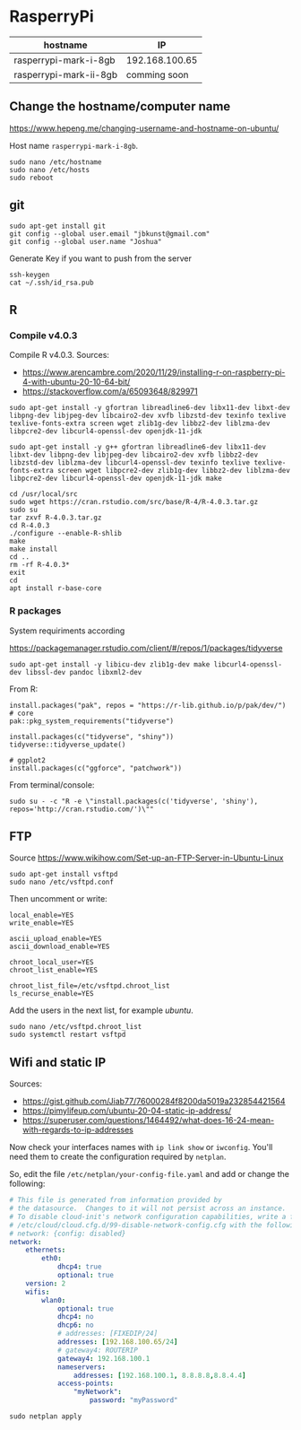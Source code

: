 # RasperryPi


| hostname               | IP             |
|------------------------|----------------|
| rasperrypi-mark-i-8gb  | 192.168.100.65 |
| rasperrypi-mark-ii-8gb | comming soon   |

## Change the hostname/computer name

https://www.hepeng.me/changing-username-and-hostname-on-ubuntu/

Host name `rasperrypi-mark-i-8gb`.

```
sudo nano /etc/hostname
sudo nano /etc/hosts
sudo reboot
```

## git

```
sudo apt-get install git
git config --global user.email "jbkunst@gmail.com"
git config --global user.name "Joshua"
```
Generate Key if you want to push from the server
```
ssh-keygen
cat ~/.ssh/id_rsa.pub
```

## R

### Compile  v4.0.3
Compile R v4.0.3. Sources:

- https://www.arencambre.com/2020/11/29/installing-r-on-raspberry-pi-4-with-ubuntu-20-10-64-bit/
- https://stackoverflow.com/a/65093648/829971

```
sudo apt-get install -y gfortran libreadline6-dev libx11-dev libxt-dev libpng-dev libjpeg-dev libcairo2-dev xvfb libzstd-dev texinfo texlive texlive-fonts-extra screen wget zlib1g-dev libbz2-dev liblzma-dev libpcre2-dev libcurl4-openssl-dev openjdk-11-jdk

sudo apt-get install -y g++ gfortran libreadline6-dev libx11-dev libxt-dev libpng-dev libjpeg-dev libcairo2-dev xvfb libbz2-dev libzstd-dev liblzma-dev libcurl4-openssl-dev texinfo texlive texlive-fonts-extra screen wget libpcre2-dev zlib1g-dev libbz2-dev liblzma-dev libpcre2-dev libcurl4-openssl-dev openjdk-11-jdk make

cd /usr/local/src
sudo wget https://cran.rstudio.com/src/base/R-4/R-4.0.3.tar.gz
sudo su
tar zxvf R-4.0.3.tar.gz
cd R-4.0.3
./configure --enable-R-shlib
make
make install
cd ..
rm -rf R-4.0.3*
exit
cd
apt install r-base-core
```

### R packages

System requiriments according

https://packagemanager.rstudio.com/client/#/repos/1/packages/tidyverse

```
sudo apt-get install -y libicu-dev zlib1g-dev make libcurl4-openssl-dev libssl-dev pandoc libxml2-dev
```

From R:

```
install.packages("pak", repos = "https://r-lib.github.io/p/pak/dev/")
# core
pak::pkg_system_requirements("tidyverse")

install.packages(c("tidyverse", "shiny"))
tidyverse::tidyverse_update()

# ggplot2
install.packages(c("ggforce", "patchwork"))
```

From terminal/console:

```
sudo su - -c "R -e \"install.packages(c('tidyverse', 'shiny'), repos='http://cran.rstudio.com/')\""
```

## FTP

Source https://www.wikihow.com/Set-up-an-FTP-Server-in-Ubuntu-Linux

```
sudo apt-get install vsftpd
sudo nano /etc/vsftpd.conf
```

Then uncomment or write:

```
local_enable=YES
write_enable=YES

ascii_upload_enable=YES
ascii_download_enable=YES

chroot_local_user=YES
chroot_list_enable=YES

chroot_list_file=/etc/vsftpd.chroot_list
ls_recurse_enable=YES
```

Add the users in the next list, for example _ubuntu_.
```
sudo nano /etc/vsftpd.chroot_list
sudo systemctl restart vsftpd
``` 

## Wifi and static IP

Sources:
- https://gist.github.com/Jiab77/76000284f8200da5019a232854421564
- https://pimylifeup.com/ubuntu-20-04-static-ip-address/
- https://superuser.com/questions/1464492/what-does-16-24-mean-with-regards-to-ip-addresses

Now check your interfaces names with `ip link show` or `iwconfig`. You'll need them to create the configuration required by `netplan`.

So, edit the file `/etc/netplan/your-config-file.yaml` and add or change the following:

```yaml
# This file is generated from information provided by
# the datasource.  Changes to it will not persist across an instance.
# To disable cloud-init's network configuration capabilities, write a file
# /etc/cloud/cloud.cfg.d/99-disable-network-config.cfg with the following:
# network: {config: disabled}
network:
    ethernets:
        eth0:
            dhcp4: true
            optional: true
    version: 2
    wifis:
        wlan0:
            optional: true
            dhcp4: no
            dhcp6: no
            # addresses: [FIXEDIP/24]
            addresses: [192.168.100.65/24]
            # gateway4: ROUTERIP
            gateway4: 192.168.100.1
            nameservers:
                addresses: [192.168.100.1, 8.8.8.8,8.8.4.4]
            access-points:
                "myNetwork":
                    password: "myPassword"
```

```
sudo netplan apply
```


